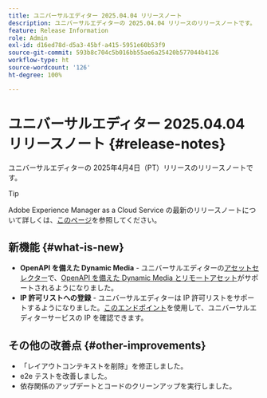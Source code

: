 ```yaml
---
title: ユニバーサルエディター 2025.04.04 リリースノート
description: ユニバーサルエディターの 2025.04.04 リリースのリリースノートです。
feature: Release Information
role: Admin
exl-id: d16ed78d-d5a3-45bf-a415-5951e60b53f9
source-git-commit: 593b8c704c5b016bb55ae6a25420b577044b4126
workflow-type: ht
source-wordcount: '126'
ht-degree: 100%

---
```



# ユニバーサルエディター 2025.04.04 リリースノート {#release-notes}

ユニバーサルエディターの 2025年4月4日（PT）リリースのリリースノートです。

>[!TIP]
>
>Adobe Experience Manager as a Cloud Service の最新のリリースノートについて詳しくは、[このページ](/help/release-notes/release-notes-cloud/release-notes-current.md)を参照してください。

## 新機能 {#what-is-new}

* **OpenAPI を備えた Dynamic Media** - ユニバーサルエディターの[アセットセレクター](/help/assets/overview-asset-selector.md#repository-switcher)で、[OpenAPI を備えた Dynamic Media とリモートアセット](/help/assets/integrate-remote-approved-assets-with-sites.md)がサポートされるようになりました。
* **IP 許可リストへの登録** - ユニバーサルエディターは IP 許可リストをサポートするようになりました。[](/help/implementing/cloud-manager/ip-allow-lists/introduction.md#universal-editor)[このエンドポイント](http://universal-editor-service.adobe.io/ip-ranges)を使用して、ユニバーサルエディターサービスの IP を確認できます。

## その他の改善点 {#other-improvements}

* 「レイアウトコンテキストを削除」を修正しました。
* e2e テストを改善しました。
* 依存関係のアップデートとコードのクリーンアップを実行しました。
